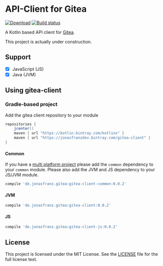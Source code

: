 # API-Client for Gitea
[![Download](https://api.bintray.com/packages/jonasfranzdev/gitea-client/gitea-client/images/download.svg)](https://bintray.com/jonasfranzdev/gitea-client/gitea-client/_latestVersion)
[![Build status](https://drone.jonasfranz.de/api/badges/JonasFranzDEV/gitea-client/status.svg)](https://drone.jonasfranz.de/JonasFranzDEV/gitea-client)

A Kotlin based API client for [Gitea](https://github.com/go-gitea/gitea).

This project is actually under construction.
## Support
- [X] JavaScript (JS)
- [X] Java (JVM)

## Using gitea-client
### Gradle-based project
Add the gitea client repository to your module
```groovy
repositories {
    jcenter()
    maven { url "https://kotlin.bintray.com/kotlinx" }
    maven { url "https://jonasfranzdev.bintray.com/gitea-client" }
}
```
#### Common
If you have a [multi platform project](https://kotlinlang.org/docs/reference/multiplatform.html) please
add the `common` dependency to your `common` module. Please also add the JVM and JS dependency to your JS/JVM module.
```groovy
compile 'de.jonasfranz.gitea:gitea-client-common:0.0.2'
```
#### JVM
```groovy
compile 'de.jonasfranz.gitea:gitea-client:0.0.2'
```
#### JS
```groovy
compile 'de.jonasfranz.gitea:gitea-client-js:0.0.2'
```


## License



This project is licensed under the MIT License. See the [LICENSE](https://github.com/JonasFranzDEV/gitea-client/blob/master/LICENSE) file for the full license text.